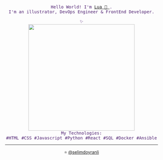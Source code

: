 <p align="center" style= "color: #4F2172">
  <br>
  <br>
  <samp>Hello World! I'm <a href="https://www.twitter.com/marscapola">Lua 🌙 </a>.<br> I'm an illustrator, DevOps Engineer & FrontEnd Developer.
  <br>
  <br>✨
  <br>
  <img src="https://i.pinimg.com/originals/1d/a9/5f/1da95f2772172922fae47deb21ed74cc.gif" width="350" />
  <br> My Technologies:
  <br> #HTML #CSS #Javascript #Python #React #SQL #Docker #Ansible 
</p>

------------
<p align="center">⭐️  <a href="https://github.com/selimdoyranli">@selimdoyranli</a></p>

<!--
**MartinaScapola/MartinaScapola** is a ✨ _special_ ✨ repository because its `README.md` (this file) appears on your GitHub profile.

Here are some ideas to get you started:

- 🔭 I’m currently working on ...
- 🌱 I’m currently learning ...
- 👯 I’m looking to collaborate on ...
- 🤔 I’m looking for help with ...
- 💬 Ask me about ...
- 📫 How to reach me: ...
- 😄 Pronouns: ...
- ⚡ Fun fact: ...
-->
